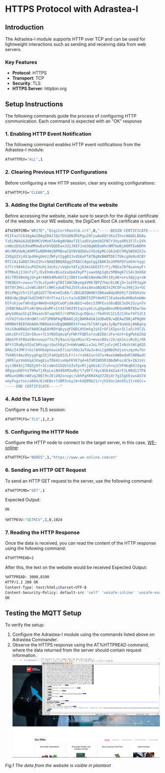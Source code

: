 # HTTPS Protocol with Adrastea-I

## Introduction
The Adrastea-I module supports HTTP over TCP and can be used for lightweight interactions such as sending and receiving data from web servers.

### Key Features
- **Protocol**: HTTPS
- **Transport**: TCP
- **Security**: TLS
- **HTTPS Server**: httpbin.org

## Setup Instructions
The following commands guide the process of configuring HTTP communication. Each command is expected with an “OK” response

### 1. Enabling HTTP Event Notification
The following command enables HTTP event notifications from the Adrastea-I module:

```bash
AT%HTTPEV="ALL",1
```

### 2. Clearing Previous HTTP Configurations
Before configuring a new HTTP session, clear any existing configurations:

```bash
AT%HTTPCFG="CLEAR",1
```

### 3. Adding the Digital Certificate of the website
Before accessing the website, make sure to search for the digital certificate of the website. In our WE website, the DigiCert Root CA certificate is used.
```bash
AT%CERTCMD="WRITE","DigiCertRootCA.crt",0,"-----BEGIN CERTIFICATE-----
MIIFazCCA1OgAwIBAgIRAIIQz7DSQONZRGPgu2OCiwAwDQYJKoZIhvcNAQELBQAw
TzELMAkGA1UEBhMCVVMxKTAnBgNVBAoTIEludGVybmV0IFNlY3VyaXR5IFJlc2Vh
cmNoIEdyb3VwMRUwEwYDVQQDEwxJU1JHIFJvb3QgWDEwHhcNMTUwNjA0MTEwNDM4
WhcNMzUwNjA0MTEwNDM4WjBPMQswCQYDVQQGEwJVUzEpMCcGA1UEChMgSW50ZXJu
ZXQgU2VjdXJpdHkgUmVzZWFyY2ggR3JvdXAxFTATBgNVBAMTDElTUkcgUm9vdCBY
MTCCAiIwDQYJKoZIhvcNAQEBBQADggIPADCCAgoCggIBAK3oJHP0FDfzm54rVygc
h77ct984kIxuPOZXoHj3dcKi/vVqbvYATyjb3miGbESTtrFj/RQSa78f0uoxmyF+
0TM8ukj13Xnfs7j/EvEhmkvBioZxaUpmZmyPfjxwv60pIgbz5MDmgK7iS4+3mX6U
A5/TR5d8mUgjU+g4rk8Kb4Mu0UlXjIB0ttov0DiNewNwIRt18jA8+o+u3dpjq+sW
T8KOEUt+zwvo/7V3LvSye0rgTBIlDHCNAymg4VMk7BPZ7hm/ELNKjD+Jo2FR3qyH
B5T0Y3HsLuJvW5iB4YlcNHlsdu87kGJ55tukmi8mxdAQ4Q7e2RCOFvu396j3x+UC
B5iPNgiV5+I3lg02dZ77DnKxHZu8A/lJBdiB3QW0KtZB6awBdpUKD9jf1b0SHzUv
KBds0pjBqAlkd25HN7rOrFleaJ1/ctaJxQZBKT5ZPt0m9STJEadao0xAH0ahmbWn
OlFuhjuefXKnEgV4We0+UXgVCwOPjdAvBbI+e0ocS3MFEvzG6uBQE3xDk3SzynTn
jh8BCNAw1FtxNrQHusEwMFxIt4I7mKZ9YIqioymCzLq9gwQbooMDQaHWBfEbwrbw
qHyGO0aoSCqI3Haadr8faqU9GY/rOPNk3sgrDQoo//fb4hVC1CLQJ13hef4Y53CI
rU7m2Ys6xt0nUW7/vGT1M0NPAgMBAAGjQjBAMA4GA1UdDwEB/wQEAwIBBjAPBgNV
HRMBAf8EBTADAQH/MB0GA1UdDgQWBBR5tFnme7bl5AFzgAiIyBpY9umbbjANBgkq
hkiG9w0BAQsFAAOCAgEAVR9YqbyyqFDQDLHYGmkgJykIrGF1XIpu+ILlaS/V9lZL
ubhzEFnTIZd+50xx+7LSYK05qAvqFyFWhfFQDlnrzuBZ6brJFe+GnY+EgPbk6ZGQ
3BebYhtF8GaV0nxvwuo77x/Py9auJ/GpsMiu/X1+mvoiBOv/2X/qkSsisRcOj/KK
NFtY2PwByVS5uCbMiogziUwthDyC3+6WVwW6LLv3xLfHTjuCvjHIInNzktHCgKQ5
ORAzI4JMPJ+GslWYHb4phowim57iaztXOoJwTdwJx4nLCgdNbOhdjsnvzqvHu7Ur
TkXWStAmzOVyyghqpZXjFaH3pO3JLF+l+/+sKAIuvtd7u+Nxe5AW0wdeRlN8NwdC
jNPElpzVmbUq4JUagEiuTDkHzsxHpFKVK7q4+63SM1N95R1NbdWhscdCb+ZAJzVc
oyi3B43njTOQ5yOf+1CceWxG1bQVs5ZufpsMljq4Ui0/1lvh+wjChP4kqKOJ2qxq
4RgqsahDYVvTH9w7jXbyLeiNdd8XM2w9U/t7y0Ff/9yi0GE44Za4rF2LN9d11TPA
mRGunUHBcnWEvgJBQl9nJEiU0Zsnvgc/ubhPgXRR4Xq37Z0j4r7g1SgEEzwxA57d
emyPxgcYxn/eR44/KJ4EBs+lVDR3veyJm+kXQ99b21/+jh5Xos1AnX5iItreGCc=
-----END CERTIFICATE-----"

```

### 4. Add the TLS layer
Configure a new TLS session:

```bash
AT%HTTPCFG="TLS",1,2,3
```

### 5. Configuring the HTTP Node
Configure the HTTP node to connect to the target server, in this case, [WE-online](https://www.we-online.com/en):

```bash
AT%HTTPCFG="NODES",1,"https://www.we-online.com/en"
```

### 6. Sending an HTTP GET Request
To send an HTTP GET request to the server, use the following command:

```bash
AT%HTTPCMD="GET",1
```

Expected Output:
```bash
OK

%HTTPEVU:"GETRCV",1,0,1024
```

### 7. Reading the HTTP Response
Once the data is received, you can read the content of the HTTP response using the following command:

```bash
AT%HTTPREAD=1
```
After this, the text on the website would be received
Expected Output:
```bash
%HTTPREAD: 3000,8190
HTTP/1.1 200 OK
Content-Type: text/html;charset=UTF-8
Content-Security-Policy: default-src 'self' 'unsafe-inline' 'unsafe-eval' data: https://foapi.we-online.com https://coco.we-online.com https://enquiry.we-online.com https://www.googletagmanager.com https://html5-player.libsyn.com; font-src 'self' data: https://netdna.bootstrapcdn.com https://userlike-cdn-umm.b-cdn.net https://*.cloudfront.net; frame-ancestors https://redexpert.we-online.com/ https://cmsprod.we-group.com; script-src 'self' 'unsafe-inline' 'unsafe-eval' https://locationexplorer.de https://snap.licdn.com/li.lms-analytics/insight.min.js https://hit.uptrendsdata.com https://redexpert.we-online.de https://userlike-cdn-umm.b-cdn.net https://*.cloudfront.net https://userlike-cdn-widgets.s3-eu-west-1.amazonaws.com https://redexpert.we-online.com https://coco.we-online.com https://www.youtube.com/s/player/ https://www.youtube.com/iframe_api https://connect.facebook.net https://www.google-analytics.com https://www.googletagmanager.com https://s.go-mpulse.net https://*.lfeeder.com; frame-src https://locationexplorer.de https://www.iqdfrequencyproducts.com https://redexpert.we-online.com https://careers.flatchr.io https://enquiry.we-online.com https://mit.we-online.com https://www.youtube.com https://www.facebook.com https://coco.we-online.com https://html5-player.libsyn.com https://*.go-mpulse.net; connect-src 'self' https://pagead2.googlesyndication.com https://*.akamaihd.net https://trial-eum-clientnsv4-s.akamaihd.net https://trial-eum-clienttons-s.akamaihd.net https://cdn.linkedin.oribi.io/partner/208516/domain/we-online.com/token https://hit.uptrendsdata.com https://region1.analytics.google.com https://userlike-cdn-umm.b-cdn.net https://www.facebook.com https://*.cloudfront.net wss://umd.userlike.com https://www.userlike.com https://api.userlike.com https://userlike-cdn-widgets.s3-eu-west-1.amazonaws.com https://stats.g.doubleclick.net https://redexpert.we-online.de/api/geoIp/ https://region1.google-analytics.com/ https://foapi.we-online.com https://coco.we-online.com https://api.we-online.com/svc/geoIp/ https://api.friendlycaptcha.com https://www.google-analytics.com https://s.go-mpulse.net https://c.go-mpulse.net https://px.ads.linkedin.com https://*.akstat.io blob: ; img-src 'self' data: base64 https://px.ads.linkedin.com https://www.google.de https://userlike-cdn-operators.userlike.com https://www.digikey.se https://www.digikey.de https://www.digikey.com https://region1.google-analytics.com https://redexpert.we-online.de https://redexpert.we-online.com https://www.powerelement.com https://userlike-store-media-files.s3.amazonaws.com https://userlike-cdn-operators.s3-eu-west-1.amazonaws.com https://i.ytimg.com https://we-online.com https://www.we-online.com https://coco.we-online.com https://www.kununu.com https://www.facebook.com https://www.instagram.com https://www.tiktok.com https://www.xing.com https://www.linkedin.com https://www.google-analytics.com https://www.googletagman
OK
```

## Testing the MQTT Setup
To verify the setup:
1. Configure the Adrastea-I module using the commands listed above on Adrastea Commander.
2. Observe the HTTPS response using the AT%HTTPREAD command, where the data returned from the server should contain request information.
![MQTT Setup](Image/HTTPS_log.PNG)

*Fig.1 The data from the website is visible in plaintext*